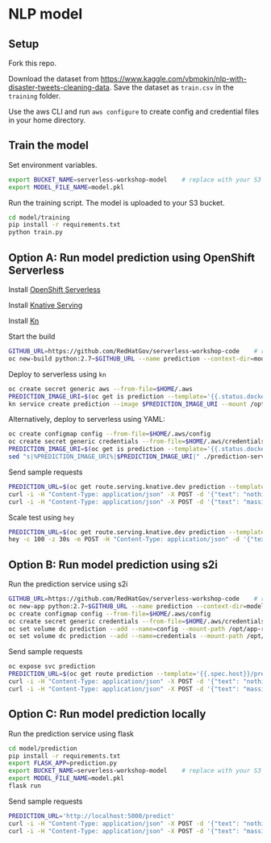 # NLP model

## Setup

Fork this repo.

Download the dataset from https://www.kaggle.com/vbmokin/nlp-with-disaster-tweets-cleaning-data.  Save the dataset as `train.csv` in the `training` folder.

Use the aws CLI and run `aws configure` to create config and credential files in your home directory.

## Train the model

Set environment variables.

```bash
export BUCKET_NAME=serverless-workshop-model    # replace with your S3 bucket
export MODEL_FILE_NAME=model.pkl
```

Run the training script.  The model is uploaded to your S3 bucket.

```bash
cd model/training
pip install -r requirements.txt
python train.py
```

## Option A: Run model prediction using OpenShift Serverless

Install [OpenShift Serverless](https://docs.openshift.com/container-platform/4.5/serverless/installing_serverless/installing-openshift-serverless.html)

Install [Knative Serving](https://docs.openshift.com/container-platform/4.5/serverless/installing_serverless/installing-knative-serving.html#installing-knative-serving)

Install [Kn](https://github.com/knative/client/blob/master/docs/README.md)

Start the build

```bash
GITHUB_URL=https://github.com/RedHatGov/serverless-workshop-code    # replace with your forked repo's url
oc new-build python:2.7~$GITHUB_URL --name prediction --context-dir=model/prediction
```

Deploy to serverless using `kn`

```bash
oc create secret generic aws --from-file=$HOME/.aws
PREDICTION_IMAGE_URI=$(oc get is prediction --template='{{.status.dockerImageRepository}}')
kn service create prediction --image $PREDICTION_IMAGE_URI --mount /opt/app-root/src/.aws=aws --volume aws=sc:aws
```

Alternatively, deploy to serverless using YAML:
```bash
oc create configmap config --from-file=$HOME/.aws/config
oc create secret generic credentials --from-file=$HOME/.aws/credentials
PREDICTION_IMAGE_URI=$(oc get is prediction --template='{{.status.dockerImageRepository}}')
sed "s|%PREDICTION_IMAGE_URI%|$PREDICTION_IMAGE_URI|" ./prediction-service.yaml | oc create -f -
```

Send sample requests

```bash
PREDICTION_URL=$(oc get route.serving.knative.dev prediction --template='{{.status.url}}/predict')
curl -i -H "Content-Type: application/json" -X POST -d '{"text": "nothing to see here"}' $PREDICTION_URL
curl -i -H "Content-Type: application/json" -X POST -d '{"text": "massive flooding and thunderstorms taking place"}' $PREDICTION_URL
```

Scale test using `hey`

```bash
PREDICTION_URL=$(oc get route.serving.knative.dev prediction --template='{{.status.url}}/predict')
hey -c 100 -z 30s -m POST -H "Content-Type: application/json" -d '{"text": "nothing to see here"}' $PREDICTION_URL
```

## Option B: Run model prediction using s2i

Run the prediction service using s2i

```bash
GITHUB_URL=https://github.com/RedHatGov/serverless-workshop-code    # replace with your forked repo's url
oc new-app python:2.7~$GITHUB_URL --name prediction --context-dir=model/prediction --env BUCKET_NAME=serverless-workshop-model --env MODEL_FILE_NAME=model.pkl  # rpelace with your S3 bucket
oc create configmap config --from-file=$HOME/.aws/config
oc create secret generic credentials --from-file=$HOME/.aws/credentials
oc set volume dc prediction --add --name=config --mount-path /opt/app-root/src/.aws/config --sub-path=config --source='{"configMap":{"name":"config"}}'
oc set volume dc prediction --add --name=credentials --mount-path /opt/app-root/src/.aws/credentials --sub-path=credentials --source='{"secret":{"secretName":"credentials"}}'
```

Send sample requests

```bash
oc expose svc prediction
PREDICTION_URL=$(oc get route prediction --template='{{.spec.host}}/predict')
curl -i -H "Content-Type: application/json" -X POST -d '{"text": "nothing to see here"}' $PREDICTION_URL
curl -i -H "Content-Type: application/json" -X POST -d '{"text": "massive flooding and thunderstorms taking place"}' $PREDICTION_URL
```

## Option C: Run model prediction locally

Run the prediction service using flask

```bash
cd model/prediction
pip install -r requirements.txt
export FLASK_APP=prediction.py
export BUCKET_NAME=serverless-workshop-model    # replace with your S3 bucket
export MODEL_FILE_NAME=model.pkl
flask run
```

Send sample requests

```bash
PREDICTION_URL='http://localhost:5000/predict'
curl -i -H "Content-Type: application/json" -X POST -d '{"text": "nothing to see here"}' $PREDICTION_URL
curl -i -H "Content-Type: application/json" -X POST -d '{"text": "massive flooding and thunderstorms taking place"}' $PREDICTION_URL
```

